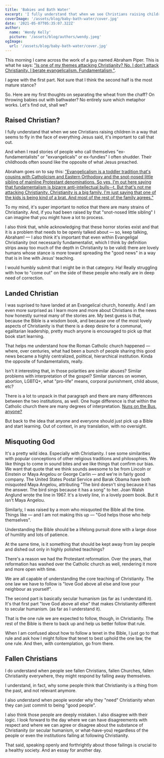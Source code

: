 ```yaml
---
title: 'Babies and Bath Water'
excerpt: 'I fully understand that when we see Christians raising children in a way that seems to fly in the face of everything Jesus said, it is important to call that out.' 
coverImage: '/assets/blog/baby-bath-water/cover.jpg'
date: '2021-05-07T05:35:07.322Z'
author:
  name: 'Wendy Kelly'
  picture: '/assets/blog/authors/wendy.jpeg'
ogImage:
  url: '/assets/blog/baby-bath-water/cover.jpg'
---
```


This morning I came across the work of a guy named Abraham Piper. This is what he says: ["Is one of my themes attacking Christianity? No. I don't attack Christianity. I berate evangelicalism. Fundamentalism,"](https://www.christiantoday.com/article/john.pipers.son.goes.viral.laying.into.evangelicalism.on.tiktok/136664.htm).

I agree with the first part. Not sure that I think the second half is the most mature stance?

So. Here are my first thoughts on separating the wheat from the chaff? On throwing babies out with bathwater? No entirely sure which metaphor works. Let's find out, shall we?

## Raised Christian?

I fully understand that when we see Christians raising children in a way that seems to fly in the face of everything Jesus said, it's important to call that out.

And when I read stories of people who call themselves "ex-fundamentalists" or "exvangelicals" or ex-fundies" I often shudder. Their childhoods often sound like the opposite of what Jesus preached.

Abraham goes on to say this: ["Evangelicalism is a toddler tradition that's cousins with Catholicism and Eastern Orthodoxy and the snot-nosed little sibling of mainline Protestant denominations. So yes, I'm out here saying that fundamentalism is bizarre anti-intellectual bulls--t. But that's not me attacking Christianity. Christianity is a big family. I'm just saying that one of the kids is being kind of a brat. And most of the rest of the family agrees."](https://www.christiantoday.com/article/john.pipers.son.goes.viral.laying.into.evangelicalism.on.tiktok/136664.htm ) 

To my mind, it's super important to notice that there are many strains of Christianity. And, if you had been raised by that "snot-nosed little sibling" I can imagine that you might have a lot to process.

I also think that, while acknowledging that these horror stories exist and that it is a problem that needs to be openly talked about — so, keep talking, Abraham! — I also think it's important that even within Evangeligal Christianity (not necessarily fundamentalist, which I think by definition strips away too much of the depth in Christianity to be valid) there are lovely humans whose stance is more toward spreading the "good news" in a way that is in line with Jesus' teaching.

I would humbly submit that I might be in that category. Ha!  Really struggling with how to "come out" on the side of these people who really are in deep need of correction. 

## Landed Christian

I was suprised to have landed at an Evangelical church, honestly. And I am even more surprised as I learn more and more about Christians in the news how honestly surreal many of the stories are. My best guess is that, because the Bible is a wisdom book, and because one of the most lovely aspects of Christianity is that there is a deep desire for a communal, egalitarian leadership, pretty much anyone is encouraged to pick up that book start learning.

That helps me understand how the Roman Catholic church happened — where, over centuries, what had been a bunch of people sharing this good news became a highly centralized, political, hierarchical institution. Kinda the opposite of fundamentalists, really.

Isn't it interesting that, in those polarities are similar abuses? Similar problems with interpretation of the gospel? Similar stances on women, abortion, LGBTQ+, what "pro-life" means, corporal punishment, child abuse, etc?

There is a lot to unpack in that paragraph and there are many differences between the two institutions, as well. One huge difference is that within the Catholic church there are many degrees of interpretation. [Nuns on the Bus, anyone?](https://en.wikipedia.org/wiki/Nuns_on_the_Bus) 

But back to the idea that anyone and everyone should just pick up a Bible and start learning. Out of context, in any translation, with no oversight.

## Misquoting God

It's a pretty wild idea. Especially with Christianity. I see some similarities with popular conceptions of other religious traditions and philosophies. We like things to come in sound bites and we like things that confirm our bias. We want that quote that we think sounds awesome to be from Lincoln or Einstein or Maya Angelou or George Carlin — and we're in fairly good company. The United States Postal Service and Barak Obama have both misquoted Maya Angelou, attributing "The bird doesn't sing because it has the answer. The bird sings because it has a song" to her. Joan Walsh Anglund wrote the line in 1967. It's a lovely line, in a lovely poem book. But it isn't Maya Angelou.

Similarly, I was raised by a mom who misquoted the Bible all the time. Things like — and I am not making this up —  "God helps those who help themselves".

Understanding the Bible should be a lifelong pursuit done with a large dose of humility and lots of patience. 

At the same time, is it something that should be kept away from lay people and dished out only in highly polished teachings? 

There's a reason we had the Protestant reformation. Over the years, that reformation has washed over the Catholic church as well, rendering it more and more open with time.

We are all capable of understanding the core teaching of Christianity. The one law we have to follow is "love God above all else and love your neighbour as yourself". 

The second part is basically secular humanism (as far as I understand it). It's that first part "love God above all else" that makes Christianity different to secular humanism. (as far as I understand it). 

That is the one rule we are expected to follow, though, in Christianity. The rest of the Bible is there to back up and help us better follow that rule. 

When I am confused about how to follow a tenet in the Bible, I just go to that rule and ask how I might follow that tenet to best uphold the one law, the one rule. And then, with contemplation, go from there. 

## Fallen Christians 

I do understand when people see fallen Christians, fallen Churches, fallen Christianity everywhere, they might respond by falling away themselves.

I understand, in fact, why some people think that Christianity is a thing from the past, and not relevant anymore. 

I also understand when people wonder why they "need" Christianity when they can just commit  to being "good people".

I also think those people are deeply mistaken. I also disagree with their logic. I look forward to the day where we can have disagreements with respect and where we can agree or disagree about the substance of Christianity (or secular humanism, or what-have-you) regardless of the people or even the institutions failing at following Christianity. 

That said, speaking openly and forthrightly about those failings is crucial to a healthy society. And an essay for another day.








